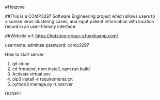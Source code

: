 #Hotzone

##This is a COMP3297 Software Engineering project which allows users to visualise virus clustering cases, and input patient information with location record in an user-friendly interface.

##Website url: https://hotzone-group-v.herokuapp.com/

username: adminse
password: comp3297


How to start server 

1. git clone 
2. cd frontend, npm install, npm run build
3. Activate virtual env
4. pip3 install -r requirements.txt
5. python3 manage.py runserver

DONE!!!

